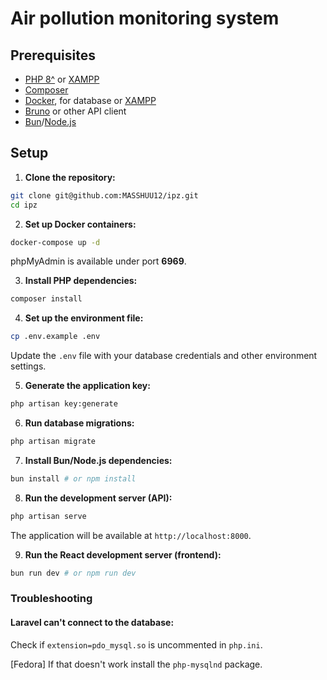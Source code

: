 # Air pollution monitoring system

## Prerequisites

- [PHP 8^](https://www.php.net/downloads.php) or [XAMPP](https://www.apachefriends.org/download.html)
- [Composer](https://getcomposer.org/)
- [Docker](https://www.docker.com/products/docker-desktop/), for database or [XAMPP](https://www.apachefriends.org/download.html)
- [Bruno](https://www.usebruno.com/downloads) or other API client
- [Bun](https://bun.sh/)/[Node.js](https://nodejs.org/en)

## Setup

1. **Clone the repository:**

```bash
git clone git@github.com:MASSHUU12/ipz.git
cd ipz
```

2. **Set up Docker containers:**

```bash
docker-compose up -d
```

phpMyAdmin is available under port **6969**.

3. **Install PHP dependencies:**

```bash
composer install
```

4. **Set up the environment file:**

```bash
cp .env.example .env
```

Update the `.env` file with your database credentials and other environment settings.

5. **Generate the application key:**

```bash
php artisan key:generate
```

6. **Run database migrations:**

```bash
php artisan migrate
```

7. **Install Bun/Node.js dependencies:**

```bash
bun install # or npm install
```

8. **Run the development server (API):**

```bash
php artisan serve
```

The application will be available at `http://localhost:8000`.

9. **Run the React development server (frontend):**

```bash
bun run dev # or npm run dev
```

### Troubleshooting

#### **Laravel can't connect to the database:**

Check if `extension=pdo_mysql.so` is uncommented in `php.ini`.

[Fedora] If that doesn't work install the `php-mysqlnd` package.
